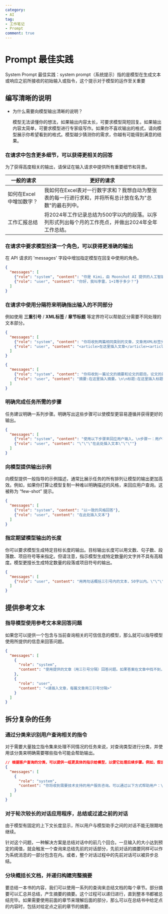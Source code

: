 ```yaml
---
category: 
- AI
tag: 
- 工作笔记
- Prompt
comment: true
---
```


# Prompt 最佳实践

System Prompt 最佳实践：system prompt（系统提示）指的是模型在生成文本或响应之前所接收的初始输入或指令，这个提示对于模型的运作至关重要

<!-- more -->

## 编写清晰的说明

- 为什么需要向模型输出清晰的说明？
  
  模型无法读懂你的想法，如果输出内容太长，可要求模型简短回复。如果输出内容太简单，可要求模型进行专家级写作。如果你不喜欢输出的格式，请向模型展示你希望看到的格式。模型越少猜测你的需求，你越有可能得到满意的结果。

### 在请求中包含更多细节，可以获得更相关的回答

为了获得高度相关的输出，请保证在输入请求中提供所有重要细节和背景。

| 一般的请求              | 更好的请求                                                                                              |
| ----------------------- | ------------------------------------------------------------------------------------------------------- |
| 如何在Excel中增加数字？ | 我如何在Excel表对一行数字求和？我想自动为整张表的每一行进行求和，并将所有总计放在名为"总数"的最右列中。 |
| 工作汇报总结            | 将2024年工作记录总结为500字以内的段落。以序列形式列出每个月的工作亮点，并做出2024年全年工作总结。       |

### 在请求中要求模型扮演一个角色，可以获得更准确的输出

在 API 请求的 'messages' 字段中增加指定模型在回复中使用的角色。

```json
{
  "messages": [
    {"role": "system", "content": "你是 Kimi，由 Moonshot AI 提供的人工智能助手，你更擅长中文和英文的对话。你会为用户提供安全，有帮助，准确的回答。同时，你会拒绝一切涉及恐怖主义，种族歧视，黄色暴力等问题的回答。Moonshot AI 为专有名词，不可翻译成其他语言。"},
    {"role": "user", "content": "你好，我叫李雷，1+1等于多少？"}
  ]
}
```

### 在请求中使用分隔符来明确指出输入的不同部分

例如使用 **三重引号** / **XML标签** / **章节标题** 等定界符可以帮助区分需要不同处理的文本部分。

```json
{
  "messages": [
    {"role": "system", "content": "你将收到两篇相同类别的文章，文章用XML标签分割。首先概括每篇文章的论点，然后指出哪篇文章提出了更好的论点，并解释原因。"},
    {"role": "user", "content": "<article>在这里插入文章</article><article>在这里插入文章</article>"}
  ]
}
```

```json
{
  "messages": [
    {"role": "system", "content": "你将收到一篇论文的摘要和论文的题目。论文的题目应该让读者对论文主题有清晰的概念，同时也应该引人注目。如果你收到的标题不符合这些标准，请提出5个可选的替代方案"},
    {"role": "user", "content": "摘要:在这里插入摘要。\n\n标题:在这里插入标题"}
  ]
}
```

### 明确完成任务所需的步骤

任务建议明确一系列步骤。明确写出这些步骤可以使模型更容易遵循并获得更好的输出。

```json
{
  "messages": [
    {"role": "system", "content": "使用以下步骤来回应用户输入。\n步骤一：用户将用三重引号提供文本。用前缀“摘要：”将这段文本概括成一句话。\n步骤二：将第一步的摘要翻译成英语，并加上前缀 \"Translation: \"。"},
    {"role": "user", "content": "\"\"\"在此处插入文本\"\"\""}
  ]
}
```

### 向模型提供输出示例

向模型提供一般指导的示例描述，通常比展示任务的所有排列让模型的输出更加高效。例如，如果你打算让模型复制一种难以明确描述的风格，来回应用户查询。这被称为 “few-shot” 提示。

```json
{
  "messages": [
    {"role": "system", "content": "以一致的风格回答"},
    {"role": "user", "content": "在此处插入文本"}
  ]
}
```

### 指定期望模型输出的长度

你可以要求模型生成特定目标长度的输出。目标输出长度可以用文数、句子数、段落数、项目符号等来指定。但请注意，指示模型生成特定数量的文字并不具有高精度。模型更擅长生成特定数量的段落或项目符号的输出。

```json
{
  "messages": [
    {"role": "user", "content": "用两句话概括三引号内的文本，50字以内。\"\"\"在此处插入文本\"\"\""}
  ]
}
```

## 提供参考文本

### 指导模型使用参考文本来回答问题

如果您可以提供一个包含与当前查询相关的可信信息的模型，那么就可以指导模型使用所提供的信息来回答问题。

```json
{
  "messages": [
    {
      "role": "system",
      "content": "使用提供的文章（用三引号分隔）回答问题。如果答案在文章中找不到，请写 \"我找不到答案。\" "
    },
    {
      "role": "user",
      "content": "<请插入文章，每篇文章用三引号分隔>"
    }
  ]
}
```

## 拆分复杂的任务

### 通过分类来识别用户查询相关的指令

对于需要大量独立指令集来处理不同情况的任务来说，对查询类型进行分类，并使用该分类来明确需要哪些指令可能会帮助输出。

```json
// 根据客户查询的分类，可以提供一组更具体的指示给模型，以便它处理后续步骤。例如，假设客户需要“故障排除”方面的帮助。
{
  "messages": [
    {
      "role": "system", 
      "content": "你将收到需要技术支持的用户服务咨询。可以通过以下方式帮助用户：\n\n-请他们检查***是否配置完成。\n如果所有***都配置完成，但问题依然存在，请询问他们使用的设备型号\n-现在你需要告诉他们如何重启设备：\n=设备型号是A，请操作***。\n-如果设备型号是B，建议他们操作***。"
    }
  ]
}
```

### 对于轮次较长的对话应用程序，总结或过滤之前的对话

由于模型有固定的上下文长度显示，所以用户与模型助手之间的对话不能无限期地继续。

针对这个问题，一种解决方案是总结对话中的前几个回合。一旦输入的大小达到预定的阈值，就会触发一个查询来总结先前的对话部分，先前对话的摘要同样可以作为系统消息的一部分包含在内。或者，整个对话过程中的先前对话可以被异步总结。

### 分块概括长文档，并递归构建完整摘要

要总结一本书的内容，我们可以使用一系列的查询来总结文档的每个章节。部分摘要可以汇总并总结，产生摘要的摘要。这个过程可以递归进行，直到整本书都被总结完毕。如果需要使用前面的章节来理解后面的部分，那么可以在总结书中给定点的内容时，包括对给定点之前的章节的摘要。
